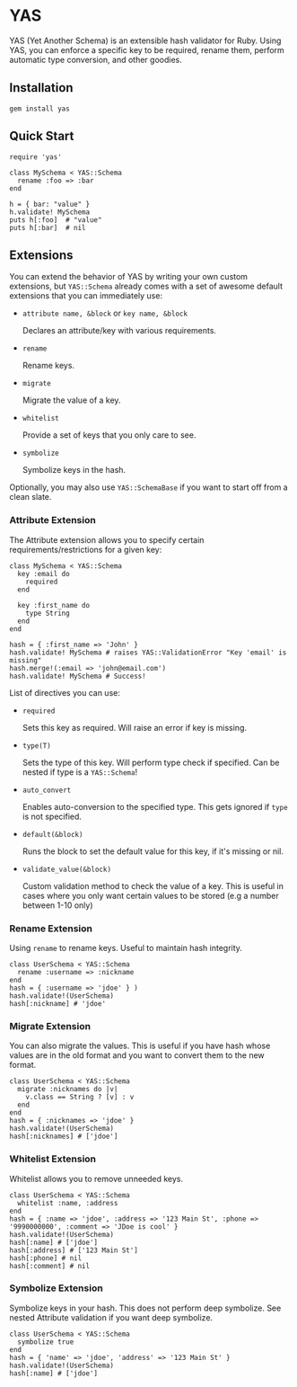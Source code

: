 # YAS

YAS (Yet Another Schema) is an extensible hash validator for Ruby.
Using YAS, you can enforce a specific key to be required, rename them, perform automatic type conversion, and other goodies.


## Installation

    gem install yas


## Quick Start

    require 'yas'

    class MySchema < YAS::Schema
      rename :foo => :bar
    end

    h = { bar: "value" }
    h.validate! MySchema
    puts h[:foo]  # "value"
    puts h[:bar]  # nil


## Extensions

You can extend the behavior of YAS by writing your own custom extensions, but `YAS::Schema` already comes with a set of awesome default extensions that you can immediately use:

* `attribute name, &block` or `key name, &block`

  Declares an attribute/key with various requirements.

* `rename`

  Rename keys.

* `migrate`

  Migrate the value of a key.

* `whitelist`

  Provide a set of keys that you only care to see.

* `symbolize`

  Symbolize keys in the hash.

Optionally, you may also use `YAS::SchemaBase` if you want to start off from a clean slate.

### Attribute Extension

The Attribute extension allows you to specify certain requirements/restrictions for a given key:

    class MySchema < YAS::Schema
      key :email do
        required
      end

      key :first_name do
        type String
      end
    end

    hash = { :first_name => 'John' }
    hash.validate! MySchema # raises YAS::ValidationError "Key 'email' is missing"
    hash.merge!(:email => 'john@email.com')
    hash.validate! MySchema # Success!

List of directives you can use:

* `required`

  Sets this key as required. Will raise an error if key is missing.

* `type(T)`

  Sets the type of this key. Will perform type check if specified. Can be nested if type is a `YAS::Schema`!

* `auto_convert`

  Enables auto-conversion to the specified type. This gets ignored if `type` is not specified.

* `default(&block)`

  Runs the block to set the default value for this key, if it's missing or nil.

* `validate_value(&block)`

  Custom validation method to check the value of a key. This is useful in cases where you only want certain values to be stored (e.g a number between 1-10 only)


### Rename Extension

Using `rename` to rename keys. Useful to maintain hash integrity.

    class UserSchema < YAS::Schema
      rename :username => :nickname
    end
    hash = { :username => 'jdoe' } )
    hash.validate!(UserSchema)
    hash[:nickname] # 'jdoe'


### Migrate Extension

You can also migrate the values. This is useful if you have hash whose values are in the old format and you want to convert them to the new format.

    class UserSchema < YAS::Schema
      migrate :nicknames do |v|
        v.class == String ? [v] : v
      end
    end
    hash = { :nicknames => 'jdoe' }
    hash.validate!(UserSchema)
    hash[:nicknames] # ['jdoe']


### Whitelist Extension

Whitelist allows you to remove unneeded keys.

    class UserSchema < YAS::Schema
      whitelist :name, :address
    end
    hash = { :name => 'jdoe', :address => '123 Main St', :phone => '9990000000', :comment => 'JDoe is cool' }
    hash.validate!(UserSchema)
    hash[:name] # ['jdoe']
    hash[:address] # ['123 Main St']
    hash[:phone] # nil
    hash[:comment] # nil


### Symbolize Extension

Symbolize keys in your hash.  This does not perform deep symbolize. See nested Attribute validation if you want deep symbolize.

    class UserSchema < YAS::Schema
      symbolize true
    end
    hash = { 'name' => 'jdoe', 'address' => '123 Main St' }
    hash.validate!(UserSchema)
    hash[:name] # ['jdoe']
